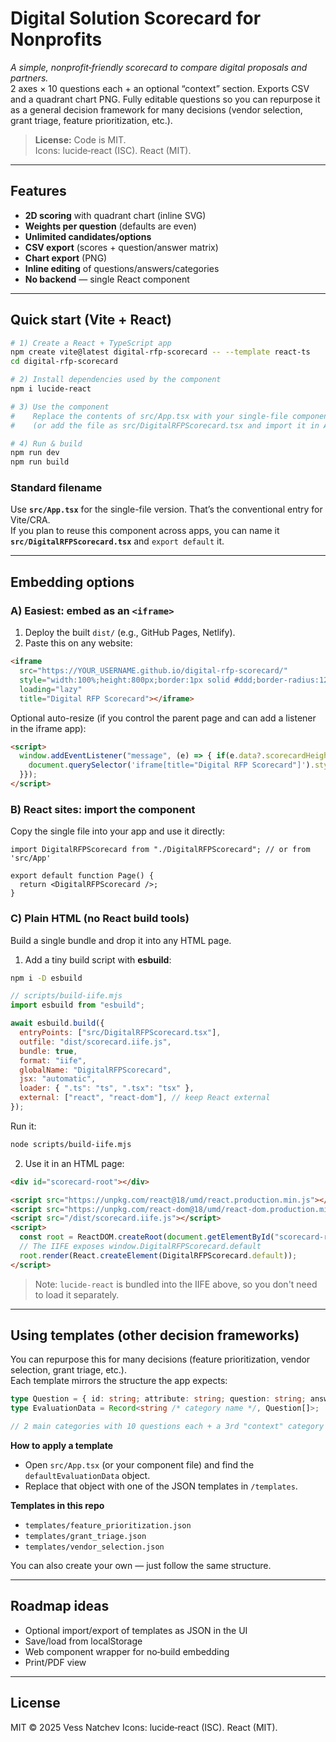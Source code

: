 # Digital Solution Scorecard for Nonprofits

*A simple, nonprofit‑friendly scorecard to compare digital proposals and partners.*  
2 axes × 10 questions each + an optional “context” section. Exports CSV and a quadrant chart PNG. Fully editable questions so you can repurpose it as a general decision framework for many decisions (vendor selection, grant triage, feature prioritization, etc.).

> **License:** Code is MIT.  
> Icons: lucide‑react (ISC). React (MIT).

---

## Features
- **2D scoring** with quadrant chart (inline SVG)
- **Weights per question** (defaults are even)
- **Unlimited candidates/options**
- **CSV export** (scores + question/answer matrix)
- **Chart export** (PNG)
- **Inline editing** of questions/answers/categories
- **No backend** — single React component

---

## Quick start (Vite + React)

```bash
# 1) Create a React + TypeScript app
npm create vite@latest digital-rfp-scorecard -- --template react-ts
cd digital-rfp-scorecard

# 2) Install dependencies used by the component
npm i lucide-react

# 3) Use the component
#    Replace the contents of src/App.tsx with your single-file component
#    (or add the file as src/DigitalRFPScorecard.tsx and import it in App.tsx)

# 4) Run & build
npm run dev
npm run build
```

### Standard filename
Use **`src/App.tsx`** for the single-file version. That’s the conventional entry for Vite/CRA.  
If you plan to reuse this component across apps, you can name it **`src/DigitalRFPScorecard.tsx`** and `export default` it.

---

## Embedding options

### A) Easiest: embed as an `<iframe>`
1. Deploy the built `dist/` (e.g., GitHub Pages, Netlify).  
2. Paste this on any website:

```html
<iframe
  src="https://YOUR_USERNAME.github.io/digital-rfp-scorecard/"
  style="width:100%;height:800px;border:1px solid #ddd;border-radius:12px"
  loading="lazy"
  title="Digital RFP Scorecard"></iframe>
```

Optional auto-resize (if you control the parent page and can add a listener in the iframe app):
```html
<script>
  window.addEventListener("message", (e) => { if(e.data?.scorecardHeight){ 
    document.querySelector('iframe[title="Digital RFP Scorecard"]').style.height = e.data.scorecardHeight + "px";
  }});
</script>
```

### B) React sites: import the component
Copy the single file into your app and use it directly:

```tsx
import DigitalRFPScorecard from "./DigitalRFPScorecard"; // or from 'src/App'

export default function Page() { 
  return <DigitalRFPScorecard />; 
}
```

### C) Plain HTML (no React build tools)
Build a single bundle and drop it into any HTML page.

1) Add a tiny build script with **esbuild**:
```bash
npm i -D esbuild
```

```js
// scripts/build-iife.mjs
import esbuild from "esbuild";

await esbuild.build({
  entryPoints: ["src/DigitalRFPScorecard.tsx"],
  outfile: "dist/scorecard.iife.js",
  bundle: true,
  format: "iife",
  globalName: "DigitalRFPScorecard",
  jsx: "automatic",
  loader: { ".ts": "ts", ".tsx": "tsx" },
  external: ["react", "react-dom"], // keep React external
});
```

Run it:
```bash
node scripts/build-iife.mjs
```

2) Use it in an HTML page:
```html
<div id="scorecard-root"></div>

<script src="https://unpkg.com/react@18/umd/react.production.min.js"></script>
<script src="https://unpkg.com/react-dom@18/umd/react-dom.production.min.js"></script>
<script src="/dist/scorecard.iife.js"></script>
<script>
  const root = ReactDOM.createRoot(document.getElementById("scorecard-root"));
  // The IIFE exposes window.DigitalRFPScorecard.default
  root.render(React.createElement(DigitalRFPScorecard.default));
</script>
```

> Note: `lucide-react` is bundled into the IIFE above, so you don't need to load it separately.

---

## Using templates (other decision frameworks)

You can repurpose this for many decisions (feature prioritization, vendor selection, grant triage, etc.).  
Each template mirrors the structure the app expects:

```ts
type Question = { id: string; attribute: string; question: string; answers: string[]; defaultWeight: number };
type EvaluationData = Record<string /* category name */, Question[]>;

// 2 main categories with 10 questions each + a 3rd "context" category with ~5 questions
```

**How to apply a template**
- Open `src/App.tsx` (or your component file) and find the `defaultEvaluationData` object.  
- Replace that object with one of the JSON templates in `/templates`.

**Templates in this repo**
- `templates/feature_prioritization.json`
- `templates/grant_triage.json`
- `templates/vendor_selection.json`

You can also create your own — just follow the same structure.

---

## Roadmap ideas
- Optional import/export of templates as JSON in the UI
- Save/load from localStorage
- Web component wrapper for no‑build embedding
- Print/PDF view

---

## License
MIT © 2025 Vess Natchev
Icons: lucide‑react (ISC). React (MIT).
